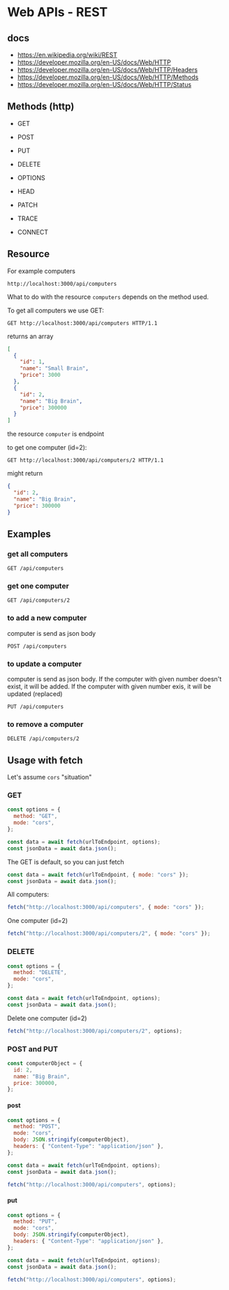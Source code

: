 # Web APIs - REST

## docs

- https://en.wikipedia.org/wiki/REST
- https://developer.mozilla.org/en-US/docs/Web/HTTP
- https://developer.mozilla.org/en-US/docs/Web/HTTP/Headers
- https://developer.mozilla.org/en-US/docs/Web/HTTP/Methods
- https://developer.mozilla.org/en-US/docs/Web/HTTP/Status

## Methods (http)

- GET
- POST
- PUT
- DELETE

- OPTIONS
- HEAD

- PATCH
- TRACE
- CONNECT

## Resource

For example computers

```
http://localhost:3000/api/computers
```

What to do with the resource `computers` depends on the method used.

To get all computers we use GET:

```http
GET http://localhost:3000/api/computers HTTP/1.1
```

returns an array

```json
[
  {
    "id": 1,
    "name": "Small Brain",
    "price": 3000
  },
  {
    "id": 2,
    "name": "Big Brain",
    "price": 300000
  }
]
```

the resource `computer` is endpoint

to get one computer (id=2):

```http
GET http://localhost:3000/api/computers/2 HTTP/1.1
```

might return

```json
{
  "id": 2,
  "name": "Big Brain",
  "price": 300000
}
```

## Examples

### get all computers

```
GET /api/computers
```

### get one computer

```
GET /api/computers/2
```

### to add a new computer

computer is send as json body

```
POST /api/computers
```

### to update a computer

computer is send as json body.
If the computer with given number doesn't exist, it will be added.
If the computer with given number exis, it will be updated (replaced)

```
PUT /api/computers
```

### to remove a computer

```
DELETE /api/computers/2
```

## Usage with fetch

Let's assume `cors` "situation"

### GET

```js
const options = {
  method: "GET",
  mode: "cors",
};

const data = await fetch(urlToEndpoint, options);
const jsonData = await data.json();
```

The GET is default, so you can just fetch

```js
const data = await fetch(urlToEndpoint, { mode: "cors" });
const jsonData = await data.json();
```

All computers:

```js
fetch("http://localhost:3000/api/computers", { mode: "cors" });
```

One computer (id=2)

```js
fetch("http://localhost:3000/api/computers/2", { mode: "cors" });
```

### DELETE

```js
const options = {
  method: "DELETE",
  mode: "cors",
};

const data = await fetch(urlToEndpoint, options);
const jsonData = await data.json();
```

Delete one computer (id=2)

```js
fetch("http://localhost:3000/api/computers/2", options);
```

### POST and PUT

```js
const computerObject = {
  id: 2,
  name: "Big Brain",
  price: 300000,
};
```

#### post

```js
const options = {
  method: "POST",
  mode: "cors",
  body: JSON.stringify(computerObject),
  headers: { "Content-Type": "application/json" },
};

const data = await fetch(urlToEndpoint, options);
const jsonData = await data.json();
```

```js
fetch("http://localhost:3000/api/computers", options);
```

#### put

```js
const options = {
  method: "PUT",
  mode: "cors",
  body: JSON.stringify(computerObject),
  headers: { "Content-Type": "application/json" },
};

const data = await fetch(urlToEndpoint, options);
const jsonData = await data.json();
```

```js
fetch("http://localhost:3000/api/computers", options);
```
